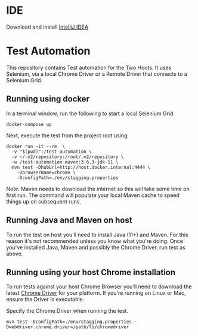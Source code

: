 # IDE

Download and install  [IntelliJ IDEA](https://www.jetbrains.com/idea/download)
# Test Automation

This repository contains Test automation for the Two Hoots. It uses Selenium, via a local Chrome Driver or 
a Remote Driver that connects to a Selenium Grid.

## Running using docker

In a terminal window, run the following to start a local Selenium Grid.

```shell script
docker-compose up
```

Next, execute the test from the project root using:

```shell script
docker run -it --rm  \
  -v "$(pwd)":/test-automation \
  -v ~/.m2/repository:/root/.m2/repository \
  -w /test-automation maven:3.6.3-jdk-11 \
  mvn test -DhubUrl=http://host.docker.internal:4444 \
    -DbrowserName=chrome \
    -DconfigPath=./env/stagging.properties
```
   
Note: Maven needs to download the internet so this will take some time on first run. The command will populate
your local Maven cache to speed things up on subsequent runs. 

## Running Java and Maven on host

To run the test on host you'll need to install Java (11+) and Maven. For this reason it's not recommended
unless you know what you're doing. Once you've installed Java, Maven and possibly the Chrome Driver, run test as above.

## Running using your host Chrome installation

To run tests against your host Chrome Browser you'll need to download the latest 
[Chrome Driver](https://chromedriver.chromium.org/downloads) for your platform. If you're running on Linux or 
Mac, ensure the Driver is executable.  

Specify the Chrome Driver when running the test.

```shell script
mvn test -DconfigPath=./env/stagging.properties -Dwebdriver.chrome.driver=/path/to/chromedriver
```